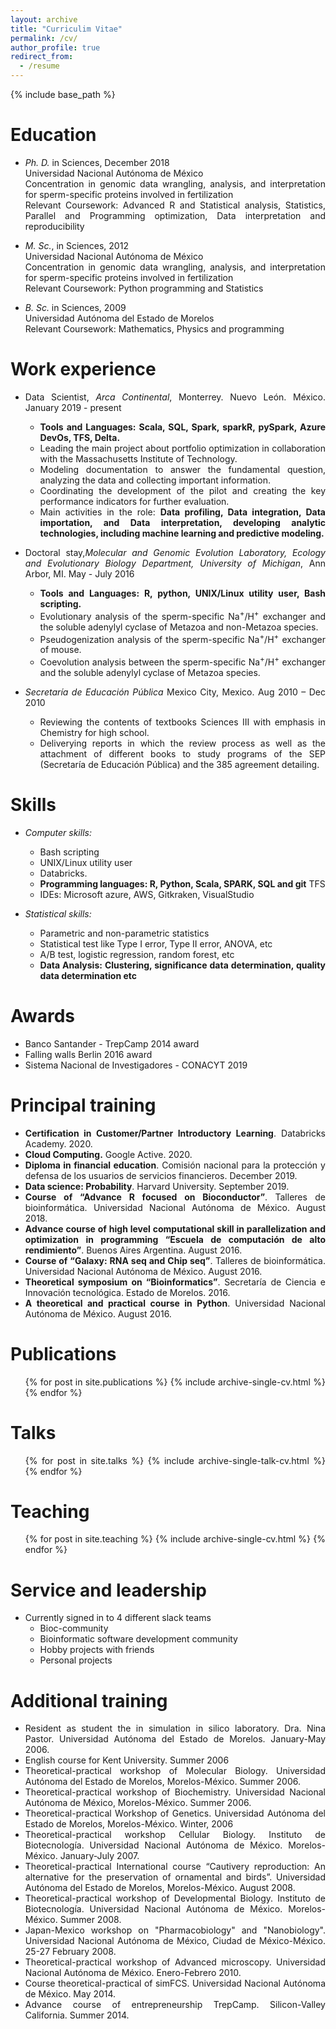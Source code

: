 ```yaml
---
layout: archive
title: "Curriculim Vitae"
permalink: /cv/
author_profile: true
redirect_from:
  - /resume
---
```


{% include base_path %}

<div style="text-align: justify">
  <div markdown = "1">

Education
======
* _Ph. D._ in Sciences, December 2018 <br/>
Universidad Nacional Autónoma de México <br/>
Concentration in genomic data wrangling, analysis, and interpretation for sperm-specific proteins involved in fertilization <br/>
Relevant Coursework: Advanced R and Statistical analysis, Statistics, Parallel and Programming optimization, Data interpretation and reproducibility

* _M. Sc._, in Sciences, 2012 <br/>
Universidad Nacional Autónoma de México <br/>
Concentration in genomic data wrangling, analysis, and interpretation for sperm-specific proteins involved in fertilization <br/>
Relevant Coursework: Python programming and Statistics <br/>

* _B. Sc._ in Sciences, 2009 <br/>
Universidad Autónoma del Estado de Morelos <br/>
Relevant Coursework: Mathematics, Physics and programming <br/>

Work experience
======
* Data Scientist, _Arca Continental_, Monterrey. Nuevo León. México. January 2019 - present
  * **Tools and Languages: Scala, SQL, Spark, sparkR, pySpark, Azure DevOs, TFS, Delta.**
  * Leading the main project about portfolio optimization in collaboration with the Massachusetts Institute of Technology.
  * Modeling documentation to answer the fundamental question, analyzing the data and collecting important information.
  * Coordinating the development of the pilot and creating the key performance indicators for further evaluation.
  * Main activities in the role: **Data profiling, Data integration, Data importation, and Data interpretation, developing analytic technologies, including machine learning and predictive modeling.**


* Doctoral stay,_Molecular and Genomic Evolution Laboratory, Ecology and Evolutionary Biology Department, University of Michigan_, Ann Arbor, MI. May - July 2016
  * **Tools and Languages: R, python, UNIX/Linux utility user, Bash scripting.**
  * Evolutionary analysis of the sperm-specific Na<sup>+</sup>/H<sup>+</sup> exchanger and the soluble adenylyl cyclase of Metazoa and non-Metazoa species.
  * Pseudogenization analysis of the sperm-specific Na<sup>+</sup>/H<sup>+</sup> exchanger of mouse.
  * Coevolution analysis between the sperm-specific Na<sup>+</sup>/H<sup>+</sup> exchanger and the soluble adenylyl cyclase of Metazoa species.

* _Secretaría de Educación Pública_ Mexico City, Mexico. Aug 2010 – Dec 2010
  * Reviewing the contents of textbooks Sciences III with emphasis in Chemistry for high school.
  * Deliverying reports in which the review process as well as the attachment of different books to study programs of the SEP (Secretaría de Educación Pública) and the 385 agreement detailing.

Skills
======

* _Computer skills:_
  * Bash scripting
  * UNIX/Linux utility user
  * Databricks.
  * **Programming languages: R, Python, Scala, SPARK, SQL and git**
  TFS
  * IDEs: Microsoft azure, AWS, Gitkraken, VisualStudio

* _Statistical skills:_
  * Parametric and non-parametric statistics
  * Statistical test like Type I error, Type II error,  ANOVA, etc
  * A/B test, logistic regression, random forest, etc
  * **Data Analysis: Clustering, significance data determination, quality data determination etc**

Awards
======
  * Banco Santander - TrepCamp 2014 award
  * Falling walls Berlin 2016 award
  * Sistema Nacional de Investigadores - CONACYT 2019

Principal training
======
* **Certification in Customer/Partner Introductory Learning**. Databricks Academy. 2020.
* **Cloud Computing.** Google Active. 2020.
* **Diploma in financial education**. Comisión nacional para la protección y defensa de los usuarios de servicios financieros. December 2019.
* **Data science: Probability**. Harvard University. September 2019.
* **Course of “Advance R focused on Bioconductor”**. Talleres de bioinformática. Universidad Nacional Autónoma de México. August 2018.
* **Advance course of high level computational skill in parallelization and optimization in programming “Escuela de computación de alto rendimiento”**. Buenos Aires Argentina. August 2016.
* **Course of “Galaxy: RNA seq and Chip seq”**. Talleres de bioinformática. Universidad Nacional Autónoma de México. August 2016.
* **Theoretical symposium on “Bioinformatics”**. Secretaría de Ciencia e Innovación tecnológica.  Estado de Morelos. 2016.
* **A theoretical and practical course in Python**. Universidad Nacional Autónoma de México. August 2016.

Publications
======
  <ul>{% for post in site.publications %}
    {% include archive-single-cv.html %}
  {% endfor %}</ul>

Talks
======
  <ul>{% for post in site.talks %}
    {% include archive-single-talk-cv.html %}
  {% endfor %}</ul>

Teaching
======
  <ul>{% for post in site.teaching %}
    {% include archive-single-cv.html %}
  {% endfor %}</ul>

Service and leadership
======
* Currently signed in to 4 different slack teams
  * Bioc-community
  * Bioinformatic software development community
  * Hobby projects with friends
  * Personal projects

Additional training
======

* Resident as student the in simulation in silico laboratory. Dra. Nina Pastor. Universidad Autónoma del Estado de Morelos. January-May 2006.
* English course for Kent University. Summer 2006
* Theoretical-practical workshop of Molecular Biology. Universidad Autónoma del Estado de Morelos, Morelos-México. Summer 2006.
* Theoretical-practical workshop of Biochemistry. Universidad Nacional Autónoma de México, Morelos-México. Summer 2006.
* Theoretical-practical Workshop of Genetics. Universidad Autónoma del Estado de Morelos, Morelos-México. Winter, 2006
* Theoretical-practical workshop Cellular Biology. Instituto de Biotecnología. Universidad Nacional Autónoma de México. Morelos-México. January-July 2007.
* Theoretical-practical International course “Cautivery reproduction: An alternative for the preservation of ornamental and birds”. Universidad Autónoma del Estado de Morelos, Morelos-México. August 2008.
* Theoretical-practical workshop  of Developmental Biology. Instituto de Biotecnología. Universidad Nacional Autónoma de México. Morelos-México. Summer 2008.
* Japan-Mexico workshop on "Pharmacobiology" and "Nanobiology". Universidad Nacional Autónoma de México, Ciudad de México-México. 25-27 February 2008.
* Theoretical-practical workshop of Advanced microscopy. Universidad Nacional Autónoma de México. Enero-Febrero 2010.
* Course theoretical-practical of simFCS. Universidad Nacional Autónoma de México. May 2014.
* Advance course of entrepreneurship TrepCamp. Silicon-Valley California. Summer 2014.
  </div>
</div>
